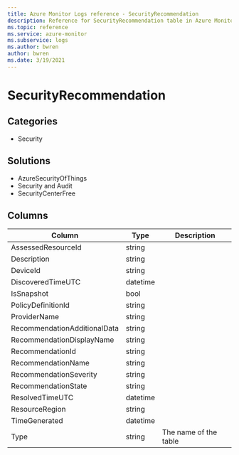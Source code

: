 ```yaml
---
title: Azure Monitor Logs reference - SecurityRecommendation
description: Reference for SecurityRecommendation table in Azure Monitor Logs.
ms.topic: reference
ms.service: azure-monitor
ms.subservice: logs
ms.author: bwren
author: bwren
ms.date: 3/19/2021
---
```


# SecurityRecommendation

 

## Categories

- Security
## Solutions

- AzureSecurityOfThings
- Security and Audit
- SecurityCenterFree




## Columns

|Column|Type|Description|
|---|---|---|
|AssessedResourceId|string||
|Description|string||
|DeviceId|string||
|DiscoveredTimeUTC|datetime||
|IsSnapshot|bool||
|PolicyDefinitionId|string||
|ProviderName|string||
|RecommendationAdditionalData|string||
|RecommendationDisplayName|string||
|RecommendationId|string||
|RecommendationName|string||
|RecommendationSeverity|string||
|RecommendationState|string||
|ResolvedTimeUTC|datetime||
|ResourceRegion|string||
|TimeGenerated|datetime||
|Type|string|The name of the table|
